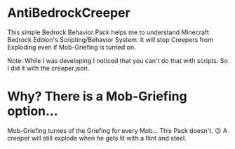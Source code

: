 # AntiBedrockCreeper

This simple Bedrock Behavior Pack helps me to understand Minecraft Bedrock Edition's Scripting/Behavior System.
It will stop Creepers from Exploding even if Mob-Griefing is turned on.

Note:
While I was developing I noticed that you can't do that with scripts. So I did it with the creeper.json.

# Why? There is a Mob-Griefing option...

Mob-Griefing turnes of the Griefing for every Mob... This Pack doesn't. 😉
A creeper will still explode when he gets lit with a flint and steel.

